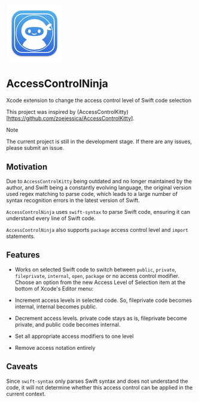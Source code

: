 <img width="30%" src= "AccessControlNinja/Assets.xcassets/AppIcon.appiconset/icon_512x512@2x.png">

# AccessControlNinja

Xcode extension to change the access control level of Swift code selection

This project was inspired by (AccessControlKitty)[https://github.com/zoejessica/AccessControlKitty].

> [!NOTE]
The current project is still in the development stage. If there are any issues, please submit an issue.

## Motivation

Due to `AccessControlKitty` being outdated and no longer maintained by the author, and Swift being a constantly evolving language, the original version used regex matching to parse code, which leads to a large number of syntax recognition errors in the latest version of Swift.

`AccessControlNinja` uses `swift-syntax` to parse Swift code, ensuring it can understand every line of Swift code.

`AccessControlNinja` also supports `package` access control level and `import` statements.

## Features

- Works on selected Swift code to switch between `public`, `private`, `fileprivate`, `internal`, `open`, `package` or no access control modifier. Choose an option from the new Access Level of Selection item at the bottom of Xcode's Editor menu:

- Increment access levels in selected code. So, fileprivate code becomes internal, internal becomes public.

- Decrement access levels. private code stays as is, fileprivate become private, and public code becomes internal.

- Set all appropriate access modifiers to one level

- Remove access notation entirely

## Caveats

Since `swift-syntax` only parses Swift syntax and does not understand the code, it will not determine whether this access control can be applied in the current context.



